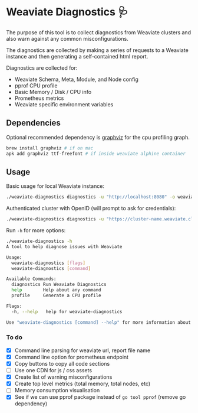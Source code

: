 # Weaviate Diagnostics 🩺

The purpose of this tool is to collect diagnostics from Weaviate clusters and also warn
against any common misconfigurations.

The diagnostics are collected by making a series of requests to a Weaviate instance and
then generating a self-contained html report.

Diagnostics are collected for:

- Weaviate Schema, Meta, Module, and Node config
- pprof CPU profile
- Basic Memory / Disk / CPU info
- Prometheus metrics
- Weaviate specific environment variables

## Dependencies

Optional recommended dependency is [graphviz](https://graphviz.org/) for the cpu profiling graph.

```sh
brew install graphviz # if on mac
apk add graphviz ttf-freefont # if inside weaviate alphine container
```

## Usage

Basic usage for local Weaviate instance:

```sh
./weaviate-diagnostics diagnostics -u "http://localhost:8080" -o weaviate-report.html
```

Authenticated cluster with OpenID (will prompt to ask for credentials):

```sh
./weaviate-diagnostics diagnostics -u "https://cluster-name.weaviate.cloud" -o weaviate-report.html -a
```

Run `-h` for more options:

```sh
./weaviate-diagnostics -h
A tool to help diagnose issues with Weaviate

Usage:
  weaviate-diagnostics [flags]
  weaviate-diagnostics [command]

Available Commands:
  diagnostics Run Weaviate Diagnostics
  help        Help about any command
  profile     Generate a CPU profile

Flags:
  -h, --help   help for weaviate-diagnostics

Use "weaviate-diagnostics [command] --help" for more information about a command.
```

### To do

- [x] Command line parsing for weaviate url, report file name
- [x] Command line option for prometheus endpoint
- [x] Copy buttons to copy all code sections
- [ ] Use one CDN for js / css assets
- [x] Create list of warning misconfigurations
- [x] Create top level metrics (total memory, total nodes, etc)
- [ ] Memory consumption visualisation
- [x] See if we can use pprof package instead of `go tool pprof` (remove go dependency)
